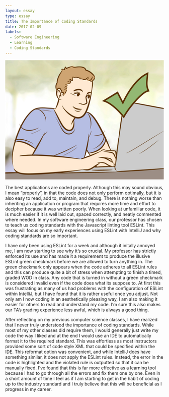 ```yaml
---
layout: essay
type: essay
title: The Importance of Coding Standards
date: 2017-02-09
labels:
  - Software Engineering
  - Learning
  - Coding Standards
---
```

<img class="ui large image" src="../images/greencheckmark.jpg">

The best applications are coded properly. Although this may sound obvious, I mean “properly”, in that the code does not only perform optimally, but it is also easy to read, add to, maintain, and debug. There is nothing worse than inheriting an application or program that requires more time and effort to decipher because it was written poorly. When looking at unfamiliar code, it is much easier if it is well laid out, spaced correctly, and neatly commented where needed. In my software engineering class, our professor has chosen to teach us coding standards with the Javascript linting tool ESLint. This essay will focus on my early experiences using ESLint with IntelliJ and why coding standards are so important. 

I have only been using ESLint for a week and although it initally annoyed me, I am now starting to see why it’s so crucial. My professor has strictly enforced its use and has made it a requirement to produce the illusive ESLint green checkmark before we are allowed to turn anything in. The green checkmark only appears when the code adheres to all ESLint rules and this can produce quite a bit of stress when attempting to finish a timed, graded WOD in class. Any code that is turned in without a green checkmark is considered invalid even if the code does what its suppose to. At first this was frustrating as many of us had problems with the configuration of ESLint within IntelliJ, but I have found that it is rather useful once you adjust. Not only am I now coding in an aesthetically pleasing way, I am also making it easier for others to read and understand my code. I’m sure this also makes our TA’s grading experience less awful, which is always a good thing. 

After reflecting on my previous computer science classes, I have realized that I never truly understood the importance of coding standards. While most of my other classes did require them, I would generally just write my code the way I liked and at the end I would use an IDE to automatically format it to the required standard. This was effortless as most instructors provided some sort of code style XML that could be specified within the IDE. This reformat option was convenient, and while IntelliJ does have something similar, it does not apply the ESLint rules. Instead, the error in the code is highlighted and the violated rule is outputted so that it can be manually fixed. I’ve found that this is far more effective as a learning tool because I had to go through all the errors and fix them one by one. Even in a short amount of time I feel as if I am starting to get in the habit of coding up to the industry standard and I truly believe that this will  be beneficial as I progress in my career. 


